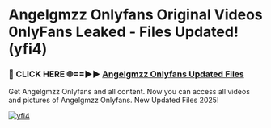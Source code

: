 # Angelgmzz Onlyfans Original Videos 0nlyFans Leaked - Files Updated! (yfi4)

<h3>🔴 CLICK HERE 🌐==►► <a href="https://tinyurl.com/ehrbuxhb" rel="nofollow">Angelgmzz Onlyfans Updated Files</a></h3>

Get Angelgmzz Onlyfans and all content. Now you can access all videos and pictures of Angelgmzz Onlyfans. New Updated Files 2025!

[![yfi4](https://i.imgur.com/lVYEuWS.gif)](https://tinyurl.com/ehrbuxhb)
